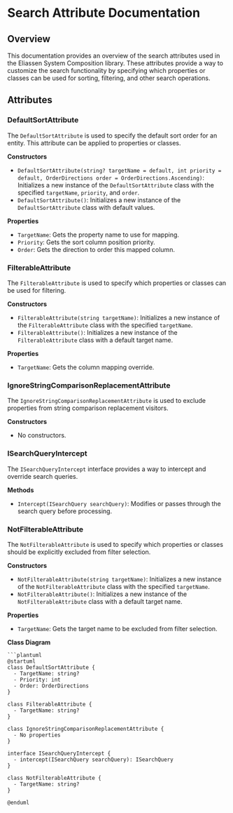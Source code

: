 **Search Attribute Documentation**
=============================

**Overview**
-----------

This documentation provides an overview of the search attributes used in the Eliassen System Composition library. These attributes provide a way to customize the search functionality by specifying which properties or classes can be used for sorting, filtering, and other search operations.

**Attributes**
-------------

### DefaultSortAttribute

The `DefaultSortAttribute` is used to specify the default sort order for an entity. This attribute can be applied to properties or classes.

**Constructors**

* `DefaultSortAttribute(string? targetName = default, int priority = default, OrderDirections order = OrderDirections.Ascending)`: Initializes a new instance of the `DefaultSortAttribute` class with the specified `targetName`, `priority`, and `order`.
* `DefaultSortAttribute()`: Initializes a new instance of the `DefaultSortAttribute` class with default values.

**Properties**

* `TargetName`: Gets the property name to use for mapping.
* `Priority`: Gets the sort column position priority.
* `Order`: Gets the direction to order this mapped column.

### FilterableAttribute

The `FilterableAttribute` is used to specify which properties or classes can be used for filtering.

**Constructors**

* `FilterableAttribute(string targetName)`: Initializes a new instance of the `FilterableAttribute` class with the specified `targetName`.
* `FilterableAttribute()`: Initializes a new instance of the `FilterableAttribute` class with a default target name.

**Properties**

* `TargetName`: Gets the column mapping override.

### IgnoreStringComparisonReplacementAttribute

The `IgnoreStringComparisonReplacementAttribute` is used to exclude properties from string comparison replacement visitors.

**Constructors**

* No constructors.

### ISearchQueryIntercept

The `ISearchQueryIntercept` interface provides a way to intercept and override search queries.

**Methods**

* `Intercept(ISearchQuery searchQuery)`: Modifies or passes through the search query before processing.

### NotFilterableAttribute

The `NotFilterableAttribute` is used to specify which properties or classes should be explicitly excluded from filter selection.

**Constructors**

* `NotFilterableAttribute(string targetName)`: Initializes a new instance of the `NotFilterableAttribute` class with the specified `targetName`.
* `NotFilterableAttribute()`: Initializes a new instance of the `NotFilterableAttribute` class with a default target name.

**Properties**

* `TargetName`: Gets the target name to be excluded from filter selection.

**Class Diagram**
```
```plantuml
@startuml
class DefaultSortAttribute {
  - TargetName: string?
  - Priority: int
  - Order: OrderDirections
}

class FilterableAttribute {
  - TargetName: string?
}

class IgnoreStringComparisonReplacementAttribute {
  - No properties
}

interface ISearchQueryIntercept {
  - intercept(ISearchQuery searchQuery): ISearchQuery
}

class NotFilterableAttribute {
  - TargetName: string?
}

@enduml
`````